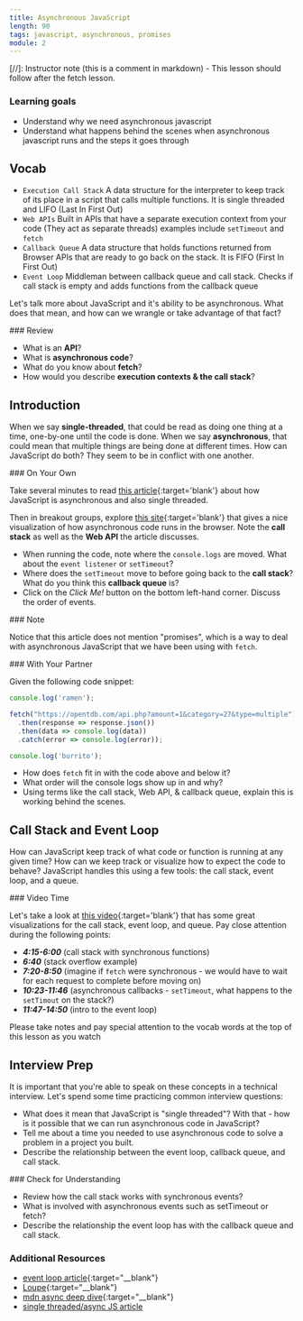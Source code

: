```yaml
---
title: Asynchronous JavaScript
length: 90
tags: javascript, asynchronous, promises
module: 2
---
```


[//]: Instructor note (this is a comment in markdown) - This lesson should follow after the fetch lesson.

### Learning goals
* Understand why we need asynchronous javascript
* Understand what happens behind the scenes when asynchronous javascript runs and the steps it goes through

## Vocab

- `Execution Call Stack` A data structure for the interpreter to keep track of its place in a script that calls multiple functions. It is single threaded and LIFO (Last In First Out)
- `Web APIs` Built in APIs that have a separate execution context from your code (They act as separate threads) examples include `setTimeout` and `fetch`
- `Callback Queue` A data structure that holds functions returned from Browser APIs that are ready to go back on the stack. It is FIFO (First In First Out)
- `Event Loop` Middleman between callback queue and call stack. Checks if call stack is empty and adds functions from the callback queue

Let's talk more about JavaScript and it's ability to be asynchronous. What does that mean, and how can we wrangle or take advantage of that fact?

<section class="call-to-action">
### Review

- What is an **API**?
- What is **asynchronous code**?
- What do you know about **fetch**?
- How would you describe **execution contexts & the call stack**?
</section>

## Introduction

When we say **single-threaded**, that could be read as doing one thing at a time, one-by-one until the code is done. When we say **asynchronous**, that could mean that multiple things are being done at different times. How can JavaScript do both? They seem to be in conflict with one another.

<section class="call-to-action">
### On Your Own

Take several minutes to read [this article](https://dev.to/steelvoltage/if-javascript-is-single-threaded-how-is-it-asynchronous-56gd){:target='blank'} about how JavaScript is asynchronous and also single threaded.

Then in breakout groups, explore [this site](http://latentflip.com/loupe){:target='blank'} that gives a nice visualization of how asynchronous code runs in the browser.  Note the **call stack**  as well as the **Web API** the article discusses.

* When running the code, note where the `console.logs` are moved.  What about the `event listener` or `setTimeout`?
* Where does the `setTimeout` move to before going back to the **call stack**?  What do you think this **callback queue** is?
* Click on the *Click Me!* button on the bottom left-hand corner.  Discuss the order of events.
</section>

<section class="note">
### Note

Notice that this article does not mention "promises", which is a way to deal with asynchronous JavaScript that we have been using with `fetch`.
</section>

<section class="call-to-action">
### With Your Partner

Given the following code snippet:
```javascript
console.log('ramen');

fetch("https://opentdb.com/api.php?amount=1&category=27&type=multiple")
  .then(response => response.json())
  .then(data => console.log(data))
  .catch(error => console.log(error));

console.log('burrito');
```

* How does `fetch` fit in with the code above and below it?
* What order will the console logs show up in and why?
* Using terms like the call stack, Web API, & callback queue, explain this is working behind the scenes.
</section>


## Call Stack and Event Loop

How can JavaScript keep track of what code or function is running at any given time? How can we keep track or visualize how to expect the code to behave? JavaScript handles this using a few tools: the call stack, event loop, and a queue.

<section class="call-to-action">
### Video Time

Let's take a look at [this video](https://www.youtube.com/watch?v=8aGhZQkoFbQ){:target='blank'} that has some great visualizations for the call stack, event loop, and queue. Pay close attention during the following points:

* ***4:15-6:00*** (call stack with synchronous functions)
* ***6:40*** (stack overflow example)
* ***7:20-8:50*** (imagine if `fetch` were synchronous - we would have to wait for each request to complete before moving on)
* ***10:23-11:46*** (asynchronous callbacks - `setTimeout`, what happens to the `setTimout` on the stack?)
* ***11:47-14:50*** (intro to the event loop)

Please take notes and pay special attention to the vocab words at the top of this lesson as you watch
</section>

## Interview Prep

It is important that you're able to speak on these concepts in a technical interview. Let's spend some time practicing common interview questions:
* What does it mean that JavaScript is "single threaded"? With that - how is it possible that we can run asynchronous code in JavaScript?
* Tell me about a time you needed to use asynchronous code to solve a problem in a project you built.
* Describe the relationship between the event loop, callback queue, and call stack. 

<section class="checks-for-understanding">
### Check for Understanding

* Review how the call stack works with synchronous events?
* What is involved with asynchronous events such as setTimeout or fetch?
* Describe the relationship the event loop has with the callback queue and call stack.
</section>

### Additional Resources
* [event loop article](https://www.educative.io/edpresso/what-is-an-event-loop-in-javascript){:target="\__blank"}
* [Loupe](http://latentflip.com/loupe){:target="\__blank"}
* [mdn async deep dive](https://developer.mozilla.org/en-US/docs/Learn/JavaScript/Asynchronous){:target="\__blank"}
* [single threaded/async JS article](https://dev.to/bbarbour/if-javascript-is-single-threaded-how-is-it-asynchronous-56gd)
